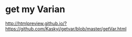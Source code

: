 # get my Varian
http://htmlpreview.github.io/?https://github.com/Kaskyi/getvar/blob/master/getVar.html
